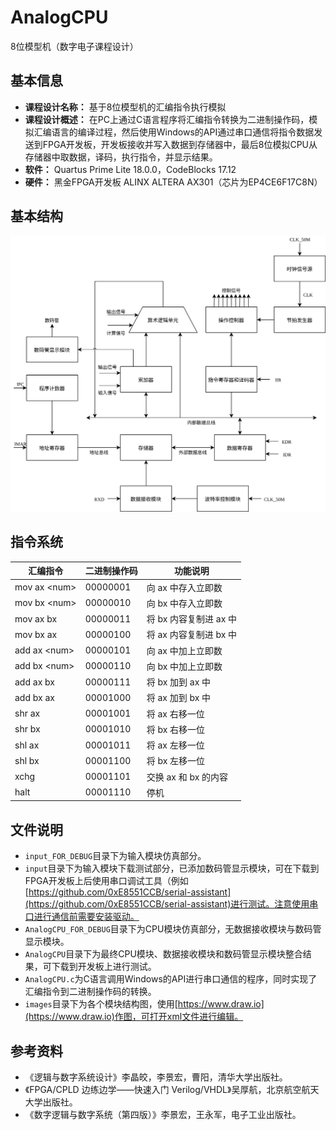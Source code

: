 # AnalogCPU
8位模型机（数字电子课程设计）  

## 基本信息
* **课程设计名称：** 基于8位模型机的汇编指令执行模拟  
* **课程设计概述：** 在PC上通过C语言程序将汇编指令转换为二进制操作码，模拟汇编语言的编译过程，然后使用Windows的API通过串口通信将指令数据发送到FPGA开发板，开发板接收并写入数据到存储器中，最后8位模拟CPU从存储器中取数据，译码，执行指令，并显示结果。  
* **软件：** Quartus Prime Lite 18.0.0，CodeBlocks 17.12  
* **硬件：** 黑金FPGA开发板 ALINX ALTERA AX301（芯片为EP4CE6F17C8N）  

## 基本结构
![AnalogCPU](images/AnalogCPU.svg)  

## 指令系统
|   汇编指令   | 二进制操作码 |        功能说明        |
| ------------ | ------------ | ---------------------- |
| mov ax \<num\> | 00000001     | 向 ax 中存入立即数     |
| mov bx \<num\> | 00000010     | 向 bx 中存入立即数     |
| mov ax bx    | 00000011     | 将 bx 内容复制进 ax 中 |
| mov bx ax    | 00000100     | 将 ax 内容复制进 bx 中 |
| add ax \<num\> | 00000101     | 向 ax 中加上立即数     |
| add bx \<num\> | 00000110     | 向 bx 中加上立即数     |
| add ax bx    | 00000111     | 将 bx 加到 ax 中       |
| add bx ax    | 00001000     | 将 ax 加到 bx 中       |
| shr ax       | 00001001     | 将 ax 右移一位         |
| shr bx       | 00001010     | 将 bx 右移一位         |
| shl ax       | 00001011     | 将 ax 左移一位         |
| shl bx       | 00001100     | 将 bx 左移一位         |
| xchg         | 00001101     | 交换 ax 和 bx 的内容   |
| halt         | 00001110     | 停机                   |

## 文件说明
* `input_FOR_DEBUG`目录下为输入模块仿真部分。
* `input`目录下为输入模块下载测试部分，已添加数码管显示模块，可在下载到FPGA开发板上后使用串口调试工具（例如[https://github.com/0xE8551CCB/serial-assistant](https://github.com/0xE8551CCB/serial-assistant)进行测试。注意使用串口进行通信前需要安装驱动。
* `AnalogCPU_FOR_DEBUG`目录下为CPU模块仿真部分，无数据接收模块与数码管显示模块。
* `AnalogCPU`目录下为最终CPU模块、数据接收模块和数码管显示模块整合结果，可下载到开发板上进行测试。
* `AnalogCPU.c`为C语言调用Windows的API进行串口通信的程序，同时实现了汇编指令到二进制操作码的转换。
* `images`目录下为各个模块结构图，使用[https://www.draw.io](https://www.draw.io)作图，可打开xml文件进行编辑。

## 参考资料
* 《逻辑与数字系统设计》李晶皎，李景宏，曹阳，清华大学出版社。  
* 《FPGA/CPLD 边练边学——快速入门 Verilog/VHDL》吴厚航，北京航空航天大学出版社。  
* 《数字逻辑与数字系统（第四版）》李景宏，王永军，电子工业出版社。  